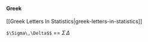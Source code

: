 

#### Greek

[[Greek Letters In Statistics|greek-letters-in-statistics]]

`$\Sigma\,\Delta$$` == $\Sigma\,\Delta$

